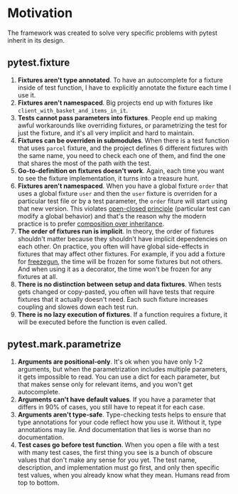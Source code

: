 # Motivation

The framework was created to solve very specific problems with pytest inherit in its design.

## pytest.fixture

1. **Fixtures aren't type annotated**. To have an autocomplete for a fixture inside of test function, I have to explicitly annotate the fixture each time I use it.
1. **Fixtures aren't namespaced**. Big projects end up with fixtures like `client_with_basket_and_items_in_it`.
1. **Tests cannot pass parameters into fixtures**. People end up making awful workarounds like overriding fixtures, or parametrizing the test for just the fixture, and it's all very implicit and hard to maintain.
1. **Fixtures can be overriden in submodules**. When there is a test function that uses `parcel` fixture, and the project defines 6 different fixtures with the same name, you need to check each one of them, and find the one that shares the most of the path with the test.
1. **Go-to-definition on fixtures doesn't work**. Again, each time you want to see the fixture implementation, it turns into a treasure hunt.
1. **Fixtures aren't namespaced**. When you have a global fixture `order` that uses a global fixture `user` and then the `user` fixture is overriden for a particular test file or by a test parameter, the `order` fiture will start using that new version. This violates [open-closed principle](https://en.wikipedia.org/wiki/Open%E2%80%93closed_principle) (particular test can modify a global behavior) and that's the reason why the modern practice is to prefer [composition over inheritance](https://en.wikipedia.org/wiki/Composition_over_inheritance).
1. **The order of fixtures run is implicit**. In theory, the order of fixtures shouldn't matter because they shouldn't have implicit dependencies on each other. On practice, you often will have global side-effects in fixtures that may affect other fixtures. For example, if you add a fixture for [freezegun](https://github.com/spulec/freezegun), the time will be frozen for some fixtures but not others. And when using it as a decorator, the time won't be frozen for any fixtures at all.
1. **There is no distinction between setup and data fixtures**. When tests gets changed or copy-pasted, you often will have tests that require fixtures that it actually doesn't need. Each such fixture increases coupling and slowes down each test run.
1. **There is no lazy execution of fixtures**. If a function requires a fixture, it will be executed before the function is even called.

## pytest.mark.parametrize

1. **Arguments are positional-only**. It's ok when you have only 1-2 arguments, but when the parametrization includes multiple parameters, it gets impossible to read. You can use a dict for each parameter, but that makes sense only for relevant items, and you won't get autocomplete.
1. **Arguments can't have default values**. If you have a parameter that differs in 90% of cases, you still have to repeat it for each case.
1. **Arguments aren't type-safe**. Type-checking tests helps to ensure that type annotations for your code reflect how you use it. Without it, type annotations may lie. And documentation that lies is worse than no documentation.
1. **Test cases go before test function**. When you open a file with a test with many test cases, the first thing you see is a bunch of obscure values that don't make any sense for you yet. The test name, description, and implementation must go first, and only then specific test values, when you already know what they mean. Humans read from top to bottom.
